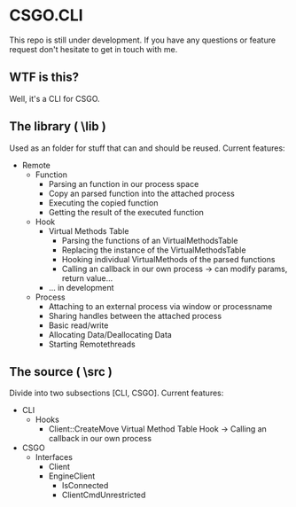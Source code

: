 CSGO.CLI
========

This repo is still under development. If you have any questions or feature request don't hesitate to get in touch with me.

WTF is this?
------------

Well, it's a CLI for CSGO.

The library ( \lib )
--------------------

Used as an folder for stuff that can and should be reused. Current features:

* Remote
	* Function
		* Parsing an function in our process space
		* Copy an parsed function into the attached process
		* Executing the copied function
		* Getting the result of the executed function
	* Hook
		* Virtual Methods Table
			* Parsing the functions of an VirtualMethodsTable
			* Replacing the instance of the VirtualMethodsTable
			* Hooking individual VirtualMethods of the parsed functions
			* Calling an callback in our own process -> can modify params, return value...
		* ... in development
	* Process
		* Attaching to an external process via window or processname
		* Sharing handles between the attached process
		* Basic read/write
		* Allocating Data/Deallocating Data
		* Starting Remotethreads

The source ( \src )
----------------

Divide into two subsections [CLI, CSGO]. Current features:

* CLI
	* Hooks
		* Client::CreateMove Virtual Method Table Hook -> Calling an callback in our own process
* CSGO
	* Interfaces
		* Client
		* EngineClient
			* IsConnected
			* ClientCmdUnrestricted